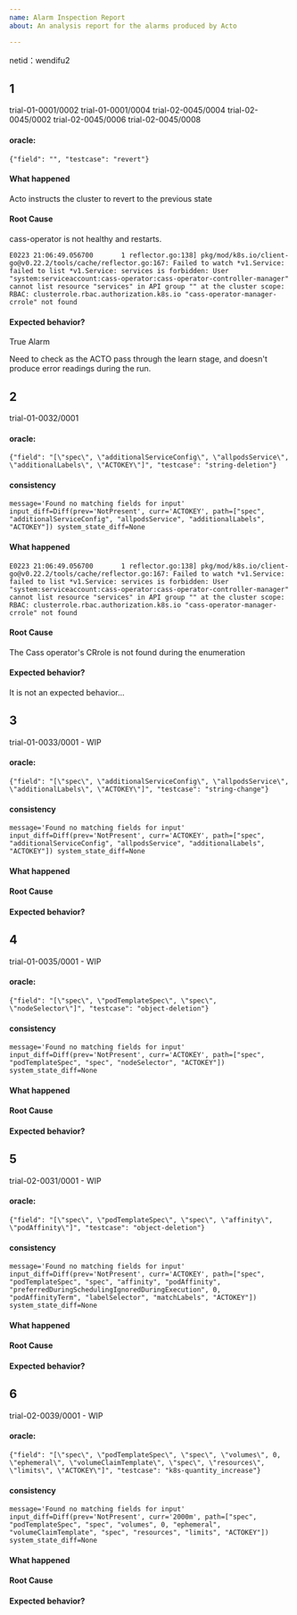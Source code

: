 ```yaml
---
name: Alarm Inspection Report
about: An analysis report for the alarms produced by Acto

---
```

netid：wendifu2

## 1
trial-01-0001/0002
trial-01-0001/0004
trial-02-0045/0004
trial-02-0045/0002
trial-02-0045/0006
trial-02-0045/0008

#### oracle:
```
{"field": "", "testcase": "revert"}
```
#### What happened
Acto instructs the cluster to revert to the previous state

#### Root Cause
cass-operator is not healthy and restarts.
```
E0223 21:06:49.056700       1 reflector.go:138] pkg/mod/k8s.io/client-go@v0.22.2/tools/cache/reflector.go:167: Failed to watch *v1.Service: failed to list *v1.Service: services is forbidden: User "system:serviceaccount:cass-operator:cass-operator-controller-manager" cannot list resource "services" in API group "" at the cluster scope: RBAC: clusterrole.rbac.authorization.k8s.io "cass-operator-manager-crrole" not found
```

#### Expected behavior?
True Alarm

Need to check as the ACTO pass through the learn stage, and doesn't produce error readings during the run.

## 2
trial-01-0032/0001

#### oracle:
```
{"field": "[\"spec\", \"additionalServiceConfig\", \"allpodsService\", \"additionalLabels\", \"ACTOKEY\"]", "testcase": "string-deletion"}
```
#### consistency
```
message='Found no matching fields for input' input_diff=Diff(prev='NotPresent', curr='ACTOKEY', path=["spec", "additionalServiceConfig", "allpodsService", "additionalLabels", "ACTOKEY"]) system_state_diff=None
```
#### What happened

```
E0223 21:06:49.056700       1 reflector.go:138] pkg/mod/k8s.io/client-go@v0.22.2/tools/cache/reflector.go:167: Failed to watch *v1.Service: failed to list *v1.Service: services is forbidden: User "system:serviceaccount:cass-operator:cass-operator-controller-manager" cannot list resource "services" in API group "" at the cluster scope: RBAC: clusterrole.rbac.authorization.k8s.io "cass-operator-manager-crrole" not found
```

#### Root Cause

The Cass operator's CRrole is not found during the enumeration

#### Expected behavior?
It is not an expected behavior...


## 3
trial-01-0033/0001 - WIP

#### oracle:

```
{"field": "[\"spec\", \"additionalServiceConfig\", \"allpodsService\", \"additionalLabels\", \"ACTOKEY\"]", "testcase": "string-change"}
```
#### consistency
```
message='Found no matching fields for input' input_diff=Diff(prev='NotPresent', curr='ACTOKEY', path=["spec", "additionalServiceConfig", "allpodsService", "additionalLabels", "ACTOKEY"]) system_state_diff=None
```
#### What happened
#### Root Cause
#### Expected behavior?

## 4
trial-01-0035/0001 - WIP

#### oracle:

```
{"field": "[\"spec\", \"podTemplateSpec\", \"spec\", \"nodeSelector\"]", "testcase": "object-deletion"}
```
#### consistency
```
message='Found no matching fields for input' input_diff=Diff(prev='NotPresent', curr='ACTOKEY', path=["spec", "podTemplateSpec", "spec", "nodeSelector", "ACTOKEY"]) system_state_diff=None
```
#### What happened
#### Root Cause
#### Expected behavior?

## 5
trial-02-0031/0001 - WIP

#### oracle:
```
{"field": "[\"spec\", \"podTemplateSpec\", \"spec\", \"affinity\", \"podAffinity\"]", "testcase": "object-deletion"}
```
#### consistency
```
message='Found no matching fields for input' input_diff=Diff(prev='NotPresent', curr='ACTOKEY', path=["spec", "podTemplateSpec", "spec", "affinity", "podAffinity", "preferredDuringSchedulingIgnoredDuringExecution", 0, "podAffinityTerm", "labelSelector", "matchLabels", "ACTOKEY"]) system_state_diff=None
```
#### What happened
#### Root Cause
#### Expected behavior?

## 6
trial-02-0039/0001 - WIP

#### oracle:
```
{"field": "[\"spec\", \"podTemplateSpec\", \"spec\", \"volumes\", 0, \"ephemeral\", \"volumeClaimTemplate\", \"spec\", \"resources\", \"limits\", \"ACTOKEY\"]", "testcase": "k8s-quantity_increase"}
```
#### consistency
```
message='Found no matching fields for input' input_diff=Diff(prev='NotPresent', curr='2000m', path=["spec", "podTemplateSpec", "spec", "volumes", 0, "ephemeral", "volumeClaimTemplate", "spec", "resources", "limits", "ACTOKEY"]) system_state_diff=None
```
#### What happened
#### Root Cause
#### Expected behavior?